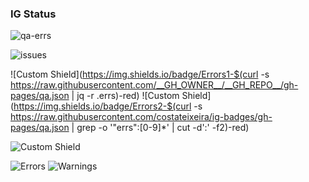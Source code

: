 ### IG Status
![qa-errs](https://img.shields.io/github/workflow/status/__GH_OWNER__/__GH_REPO__/ig-build?label=Build%20status)

![issues](https://img.shields.io/github/issues/__GH_OWNER__/__GH_REPO__)

![Custom Shield](https://img.shields.io/badge/Errors1-$(curl -s https://raw.githubusercontent.com/__GH_OWNER__/__GH_REPO__/gh-pages/qa.json | jq -r .errs)-red)
![Custom Shield](https://img.shields.io/badge/Errors2-$(curl -s https://raw.githubusercontent.com/costateixeira/ig-badges/gh-pages/qa.json | grep -o '"errs":[0-9]*' | cut -d':' -f2)-red)

![Custom Shield](https://img.shields.io/badge/Errors3-85-red)

![Errors](https://img.shields.io/badge/Errors-__ERRS__-red)
![Warnings](https://img.shields.io/badge/Warnings-__WARNINGS__-yellow)


[Angular.io]: https://img.shields.io/badge/Angular-DD0031?style=for-the-badge&logo=angular&logoColor=white
[Angular-url]: https://angular.io/
